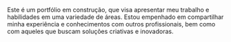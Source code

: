 Este é um portfólio em construção, que visa apresentar meu trabalho e habilidades em uma variedade de áreas.
Estou empenhado em compartilhar minha experiência e conhecimentos com outros profissionais, bem como com aqueles que buscam soluções criativas e inovadoras.
